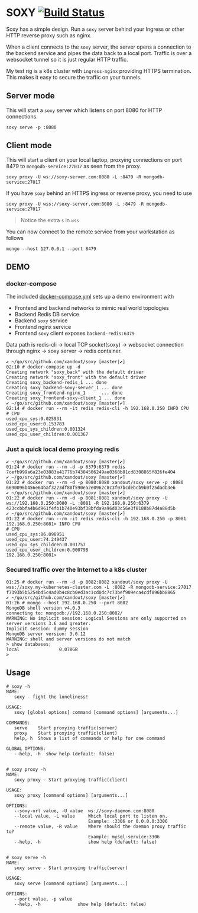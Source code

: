 # SOXY [![Build Status](https://travis-ci.com/xandout/soxy.svg?branch=master)](https://travis-ci.com/xandout/soxy)

Soxy has a simple design.  Run a `soxy` server behind your Ingress or other HTTP reverse proxy such as nginx.

When a client connects to the `soxy` server, the server opens a connection to the backend service and pipes the data back to a local port.  Traffic is over a websocket tunnel so it is just regular HTTP traffic.

My test rig is a k8s cluster with `ingress-nginx` providing HTTPS termination.  This makes it easy to secure the traffic on your tunnels.


## Server mode

This will start a `soxy` server which listens on port 8080 for HTTP connections.
```
soxy serve -p :8080
```



## Client mode

This will start a client on your local laptop, proxying connections on port 8479 to `mongodb-service:27017` as seen from the proxy.

```
soxy proxy -U ws://soxy-server.com:8080 -L :8479 -R mongodb-service:27017
```

If you have `soxy` behind an HTTPS ingress or reverse proxy, you need to use 

```
soxy proxy -U wss://soxy-server.com:8080 -L :8479 -R mongodb-service:27017
```
> Notice the extra `s` in `wss`


You can now connect to the remote service from your workstation as follows

```
mongo --host 127.0.0.1 --port 8479
```


## DEMO

### docker-compose
The included [docker-compose.yml](docker-compose.yml) sets up a demo environment with 

* Frontend and backend networks to mimic real world topologies
* Backend Redis DB service
* Backend `soxy` service
* Frontend nginx service
* Frontend `soxy` client exposes `backend-redis:6379`


Data path is redis-cli -> local TCP socket(soxy) -> websocket connection through nginx -> soxy server -> redis container.

```
✔ ~/go/src/github.com/xandout/soxy [master|✔] 
02:10 # docker-compose up -d
Creating network "soxy_back" with the default driver
Creating network "soxy_front" with the default driver
Creating soxy_backend-redis_1 ... done
Creating soxy_backend-soxy-server_1 ... done
Creating soxy_frontend-nginx_1      ... done
Creating soxy_frontend-soxy-client_1 ... done
✔ ~/go/src/github.com/xandout/soxy [master|✔] 
02:14 # docker run --rm -it redis redis-cli -h 192.168.0.250 INFO CPU
# CPU
used_cpu_sys:0.025931
used_cpu_user:0.153783
used_cpu_sys_children:0.001324
used_cpu_user_children:0.001367
```


### Just a quick local demo proxying redis
```
✔ ~/go/src/github.com/xandout/soxy [master|✔] 
01:24 # docker run --rm -d -p 6379:6379 redis
7cefb999a6a23e03883a41776b74304506249ae0368b81cd8308865f826fe404
✔ ~/go/src/github.com/xandout/soxy [master|✔] 
01:22 # docker run --rm -d -p 8080:8080 xandout/soxy serve -p :8080
6690096b456e64baf3223df80f590ea2e0962c8c3f07bcdebcb9b0f25dadb3e6
✔ ~/go/src/github.com/xandout/soxy [master|✔] 
01:22 # docker run --rm -d -p 8081:8081 xandout/soxy proxy -U ws://192.168.0.250:8080 -L :8081 -R 192.168.0.250:6379
423ccbbfa4b6d961f4fb1b740e93bf38bfda9a96d03c56e3f8188b87d4a88d5b
✔ ~/go/src/github.com/xandout/soxy [master|✔] 
01:22 # docker run --rm -it redis redis-cli -h 192.168.0.250 -p 8081
192.168.0.250:8081> INFO CPU
# CPU
used_cpu_sys:86.098951
used_cpu_user:74.249437
used_cpu_sys_children:0.001757
used_cpu_user_children:0.000798
192.168.0.250:8081> 
```

### Secured traffic over the Internet to a k8s cluster
```
01:25 # docker run --rm -d -p 8082:8082 xandout/soxy proxy -U wss://soxy.my-kubernetes-cluster.com -L :8082 -R mongodb-service:27017
f7393b5b5254bd5c4ad0b4c8cb0ed3ac1cd0dc7c73bef909eca4cdf896bb8865
✔ ~/go/src/github.com/xandout/soxy [master|✔] 
01:26 # mongo --host 192.168.0.250 --port 8082
MongoDB shell version v4.0.3
connecting to: mongodb://192.168.0.250:8082/
WARNING: No implicit session: Logical Sessions are only supported on server versions 3.6 and greater.
Implicit session: dummy session
MongoDB server version: 3.0.12
WARNING: shell and server versions do not match
> show databases;
local               0.078GB
> 
```
## Usage

```
# soxy -h
NAME:
   soxy - fight the loneliness!

USAGE:
   soxy [global options] command [command options] [arguments...]

COMMANDS:
   serve    Start proxying traffic(server)
   proxy    Start proxying traffic(client)
   help, h  Shows a list of commands or help for one command

GLOBAL OPTIONS:
   --help, -h  show help (default: false)


# soxy proxy -h
NAME:
   soxy proxy - Start proxying traffic(client)

USAGE:
   soxy proxy [command options] [arguments...]

OPTIONS:
   --soxy-url value, -U value  ws://soxy-daemon.com:8080
   --local value, -L value     Which local port to listen on.
                               Example: :3306 or 0.0.0.0:3306
   --remote value, -R value    Where should the daemon proxy traffic to?
                               Example: mysql-service:3306
   --help, -h                  show help (default: false)   


# soxy serve -h
NAME:
   soxy serve - Start proxying traffic(server)

USAGE:
   soxy serve [command options] [arguments...]

OPTIONS:
   --port value, -p value  
   --help, -h              show help (default: false)

```